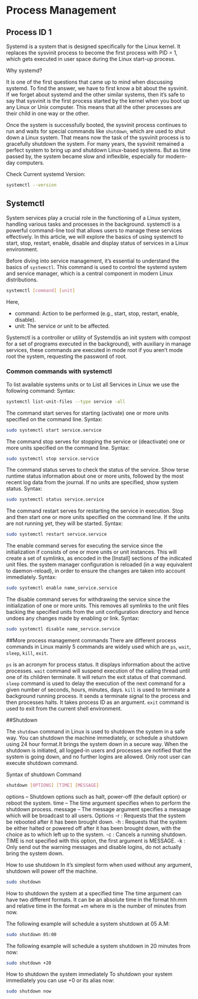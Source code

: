 # Process Management

## Process ID 1 

Systemd is a system that is designed specifically for the Linux kernel. It replaces the sysvinit process to become the first process with PID = 1, which gets executed in user space during the Linux start-up process.  

Why systemd?

It is one of the first questions that came up to mind when discussing systemd. To find the answer, we have to first know a bit about the sysvinit. If we forget about systemd and the other similar systems, then it’s safe to say that sysvinit is the first process started by the kernel when you boot up any Linux or Unix computer. This means that all the other processes are their child in one way or the other.

Once the system is successfully booted, the sysvinit process continues to run and waits for special commands like `shutdown`, which are used to shut down a Linux system. That means now the task of the sysvinit process is to gracefully shutdown the system. For many years, the sysvinit remained a perfect system to bring up and shutdown Linux-based systems. But as time passed by, the system became slow and inflexible, especially for modern-day computers.

Check Current systemd Version:
```bash
systemctl --version
```

## Systemctl

System services play a crucial role in the functioning of a Linux system, handling various tasks and processes in the background. systemctl is a powerful command-line tool that allows users to manage these services effectively. In this article, we will explore the basics of using systemctl to start, stop, restart, enable, disable and display status of services in a Linux environment.

Before diving into service management, it’s essential to understand the basics of `systemctl`. This command is used to control the systemd system and service manager, which is a central component in modern Linux distributions.

```bash
systemctl [command] [unit]
```

Here,

- command: Action to be performed (e.g., start, stop, restart, enable, disable).
- unit: The service or unit to be affected.

Systemctl is a controller or utility of Systemd(is an init system with compost for a set of programs executed in the background), with auxiliary in manage services, these commands are executed in mode root if you aren’t mode root the system, requesting the password of root.

### Common commands with systemctl

To list available systems units or to List all Services in Linux we use the following command:
Syntax:

```bash
systemctl list-unit-files --type service -all
```

The command start serves for starting (activate) one or more units specified on the command line.
Syntax:

```bash
sudo systemctl start service.service
```

The command stop serves for stopping the service or (deactivate) one or more units specified on the command line.
Syntax:

```bash
sudo systemctl stop service.service
```

The command status serves to check the status of the service. Show terse runtime status information about one or more units, followed by the most recent log data from the journal. If no units are specified, show system status.
Syntax:

```bash
sudo systemctl status service.service
```

The command restart serves for restarting the service in execution. Stop and then start one or more units specified on the command line. If the units are not running yet, they will be started.
Syntax:

```bash
sudo systemctl restart service.service
```

The enable command serves for executing the service since the initialization if consists of one or more units or unit instances. This will create a set of symlinks, as encoded in the [Install] sections of the indicated unit files. the system manager configuration is reloaded (in a way equivalent to daemon-reload), in order to ensure the changes are taken into account immediately. 
Syntax:

```bash
sudo systemctl enable name_service.service
```

The disable command serves for withdrawing the service since the initialization of one or more units. This removes all symlinks to the unit files backing the specified units from the unit configuration directory and hence undoes any changes made by enabling or link.
Syntax:

```bash
sudo systemctl disable name_service.service
```

##More process management commands
There are different process commands in Linux mainly 5 commands are widely used which are `ps`, `wait`, `sleep`, `kill`, `exit`.

`ps` is an acronym for process status. It displays information about the active processes. 
`wait` command will suspend execution of the calling thread until one of its children terminate. It will return the exit status of that command. 
`sleep` command is used to delay the execution of the next command for a given number of seconds, hours, minutes, days. 
`kill` is used to terminate a background running process. It sends a terminate signal to the process and then processes halts. It takes process ID as an argument. 
`exit` command is used to exit from the current shell environment.

##Shutdown

The `shutdown` command in Linux is used to shutdown the system in a safe way. You can shutdown the machine immediately, or schedule a shutdown using 24 hour format.It brings the system down in a secure way. When the shutdown is initiated, all logged-in users and processes are notified that the system is going down, and no further logins are allowed.
Only root user can execute shutdown command.

Syntax of shutdown Command

```bash
shutdown [OPTIONS] [TIME] [MESSAGE]
```

options – Shutdown options such as halt, power-off (the default option) or reboot the system.
time – The time argument specifies when to perform the shutdown process.
message – The message argument specifies a message which will be broadcast to all users.
Options
-r : Requests that the system be rebooted after it has been brought down.
-h : Requests that the system be either halted or powered off after it has been brought down, with the choice as to which left up to the system.
-c : Cancels a running shutdown. TIME is not specified with this option, the first argument is MESSAGE.
-k : Only send out the warning messages and disable logins, do not actually bring the system down.

How to use shutdown
In it’s simplest form when used without any argument, shutdown will power off the machine.
```bash
sudo shutdown
```
How to shutdown the system at a specified time
The time argument can have two different formats. It can be an absolute time in the format hh:mm and relative time in the format +m where m is the number of minutes from now.

The following example will schedule a system shutdown at 05 A.M:
```bash
sudo shutdown 05:00
```
The following example will schedule a system shutdown in 20 minutes from now:
```bash
sudo shutdown +20
```
How to shutdown the system immediately
To shutdown your system immediately you can use +0 or its alias now:
```bash
sudo shutdown now
```
